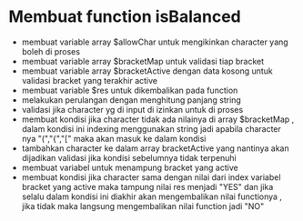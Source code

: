 # Membuat function isBalanced
- membuat variable array $allowChar untuk mengikinkan character yang boleh di proses
- membuat variable array $bracketMap untuk validasi tiap bracket
- membuat variable array $bracketActive dengan data kosong untuk validasi bracket yang terakhir active
- membuat variable $res untuk dikembalikan pada function
- melakukan perulangan dengan menghitung panjang string
- validasi jika character yg di input di izinkan untuk di proses
- membuat kondisi jika character tidak ada nilainya di array $bracketMap , dalam kondisi ini indexing menggunakan string jadi apabila character nya "(","{","[" maka akan masuk ke dalam kondisi
- tambahkan character ke dalam array bracketActive yang nantinya akan dijadikan validasi jika kondisi sebelumnya tidak terpenuhi
- membuat variabel untuk menampung bracket yang active
- membuat kondisi jika character sama dengan nilai dari index variabel bracket yang active maka tampung nilai res menjadi "YES" dan jika selalu dalam kondisi ini diakhir akan mengembalikan nilai functionya , 
  jika tidak maka langsung mengembalikan nilai function jadi "NO"